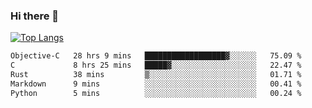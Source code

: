 ### Hi there 👋

<!--
**3Xpl0it3r/3Xpl0it3r** is a ✨ _special_ ✨ repository because its `README.md` (this file) appears on your GitHub profile.

Here are some ideas to get you started:

- 🔭 I’m currently working on ...
- 🌱 I’m currently learning ...
- 👯 I’m looking to collaborate on ...
- 🤔 I’m looking for help with ...
- 💬 Ask me about ...
- 📫 How to reach me: ...
- 😄 Pronouns: ...
- ⚡ Fun fact: ...
-->


[![Top Langs](https://github-readme-stats.vercel.app/api/top-langs/?username=3Xpl0it3r&layout=compact)](https://github.com/3Xpl0it3r/3Xpl0it3r)

<!--START_SECTION:waka-->

```txt
Objective-C   28 hrs 9 mins   ██████████████████▓░░░░░░   75.09 %
C             8 hrs 25 mins   █████▓░░░░░░░░░░░░░░░░░░░   22.47 %
Rust          38 mins         ▒░░░░░░░░░░░░░░░░░░░░░░░░   01.71 %
Markdown      9 mins          ░░░░░░░░░░░░░░░░░░░░░░░░░   00.41 %
Python        5 mins          ░░░░░░░░░░░░░░░░░░░░░░░░░   00.24 %
```

<!--END_SECTION:waka-->
